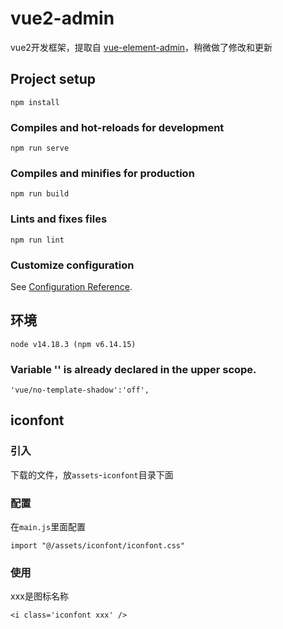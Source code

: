 # vue2-admin

vue2开发框架，提取自 [vue-element-admin](https://github.com/PanJiaChen/vue-element-admin/)，稍微做了修改和更新

## Project setup
```
npm install
```

### Compiles and hot-reloads for development
```
npm run serve
```

### Compiles and minifies for production
```
npm run build
```

### Lints and fixes files
```
npm run lint
```

### Customize configuration
See [Configuration Reference](https://cli.vuejs.org/config/).


## 环境

```
node v14.18.3 (npm v6.14.15)
```

### Variable '' is already declared in the upper scope.

```
'vue/no-template-shadow':'off',
```

## iconfont

### 引入

下载的文件，放`assets`-`iconfont`目录下面

### 配置

在`main.js`里面配置

```
import "@/assets/iconfont/iconfont.css"
```

### 使用

xxx是图标名称

```
<i class='iconfont xxx' />
```